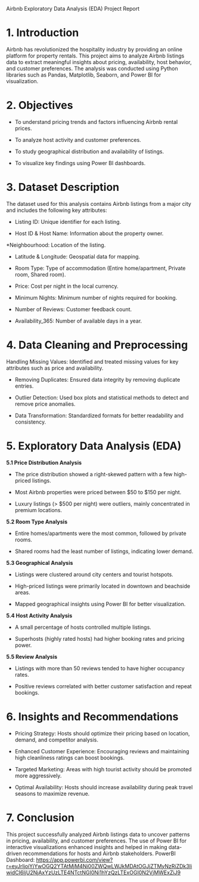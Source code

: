 Airbnb Exploratory Data Analysis (EDA) Project Report

# 1. Introduction

Airbnb has revolutionized the hospitality industry by providing an online platform for property rentals. This project aims to analyze Airbnb listings data to extract meaningful insights about pricing, availability, host behavior, and customer preferences. The analysis was conducted using Python libraries such as Pandas, Matplotlib, Seaborn, and Power BI for visualization.

# 2. Objectives

* To understand pricing trends and factors influencing Airbnb rental prices.

* To analyze host activity and customer preferences.

* To study geographical distribution and availability of listings.

* To visualize key findings using Power BI dashboards.

# 3. Dataset Description

The dataset used for this analysis contains Airbnb listings from a major city and includes the following key attributes:

* Listing ID: Unique identifier for each listing.

* Host ID & Host Name: Information about the property owner.

*Neighbourhood: Location of the listing.

* Latitude & Longitude: Geospatial data for mapping.

* Room Type: Type of accommodation (Entire home/apartment, Private room, Shared room).

* Price: Cost per night in the local currency.

* Minimum Nights: Minimum number of nights required for booking.

* Number of Reviews: Customer feedback count.

* Availability_365: Number of available days in a year.

# 4. Data Cleaning and Preprocessing

Handling Missing Values: Identified and treated missing values for key attributes such as price and availability.

* Removing Duplicates: Ensured data integrity by removing duplicate entries.

* Outlier Detection: Used box plots and statistical methods to detect and remove price anomalies.

* Data Transformation: Standardized formats for better readability and consistency.

# 5. Exploratory Data Analysis (EDA)

**5.1 Price Distribution Analysis**

* The price distribution showed a right-skewed pattern with a few high-priced listings.

* Most Airbnb properties were priced between $50 to $150 per night.

* Luxury listings (> $500 per night) were outliers, mainly concentrated in premium locations.

**5.2 Room Type Analysis**

* Entire homes/apartments were the most common, followed by private rooms.

* Shared rooms had the least number of listings, indicating lower demand.

**5.3 Geographical Analysis**

* Listings were clustered around city centers and tourist hotspots.

* High-priced listings were primarily located in downtown and beachside areas.

* Mapped geographical insights using Power BI for better visualization.

**5.4 Host Activity Analysis**

* A small percentage of hosts controlled multiple listings.

* Superhosts (highly rated hosts) had higher booking rates and pricing power.

**5.5 Review Analysis**

* Listings with more than 50 reviews tended to have higher occupancy rates.

* Positive reviews correlated with better customer satisfaction and repeat bookings.

# 6. Insights and Recommendations

* Pricing Strategy: Hosts should optimize their pricing based on location, demand, and competitor analysis.

* Enhanced Customer Experience: Encouraging reviews and maintaining high cleanliness ratings can boost bookings.

* Targeted Marketing: Areas with high tourist activity should be promoted more aggressively.

* Optimal Availability: Hosts should increase availability during peak travel seasons to maximize revenue.

# 7. Conclusion

This project successfully analyzed Airbnb listings data to uncover patterns in pricing, availability, and customer preferences. The use of Power BI for interactive visualizations enhanced insights and helped in making data-driven recommendations for hosts and Airbnb stakeholders.
PowerBI Dashboard: https://app.powerbi.com/view?r=eyJrIjoiYjYwOGQ2YTAtMjM4Ni00ZWQwLWJkMDAtOGJjZTMyNzRiZDk3IiwidCI6IjU2NjAxYzUzLTE4NTctNGI0Ni1hYzQzLTExOGI0N2VjMWExZiJ9
